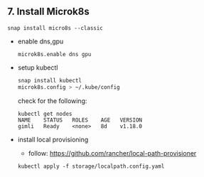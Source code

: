 ## 7. Install Microk8s
`snap install micro8s --classic`
* enable dns,gpu

    `microk8s.enable dns gpu`
* setup kubectl
    ```bash
    snap install kubectl
    microk8s.config > ~/.kube/config
    ```
    check for the following:
    ```
    kubectl get nodes
    NAME    STATUS   ROLES    AGE   VERSION
    gimli   Ready    <none>   8d    v1.18.0
    ```
* install local provisioning 
  * follow: https://github.com/rancher/local-path-provisioner

  `kubectl apply -f storage/localpath.config.yaml`